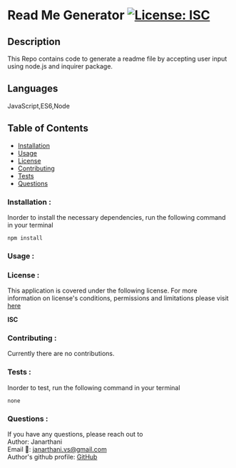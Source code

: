 
# Read Me Generator [![License: ISC](https://img.shields.io/badge/License-ISC-blue.svg)](https://opensource.org/licenses/ISC)

## Description
This Repo contains code to generate a readme file by accepting user input using node.js and inquirer package.

## Languages
JavaScript,ES6,Node

## Table of Contents
* [Installation](#Installation)
* [Usage](#Usage)
* [License](#License)
* [Contributing](#Contributing)
* [Tests](#Tests)
* [Questions](#Questions)

### Installation :
Inorder to install the necessary dependencies, run the following command in your terminal

```npm install```

### Usage :


### License :
This application is covered under the following license. For more information on license's conditions, permissions and limitations please visit [here](https://choosealicense.com/licenses/) 

**ISC**

### Contributing :
Currently there are no contributions.

### Tests :
Inorder to test, run the following command in your terminal

```none```

### Questions :
If you have any questions, please reach out to <br>
Author: Janarthani<br>
Email 📧: janarthani.vs@gmail.com <br>
Author's github profile: [GitHub](https://github.com/vsjanarthani)
